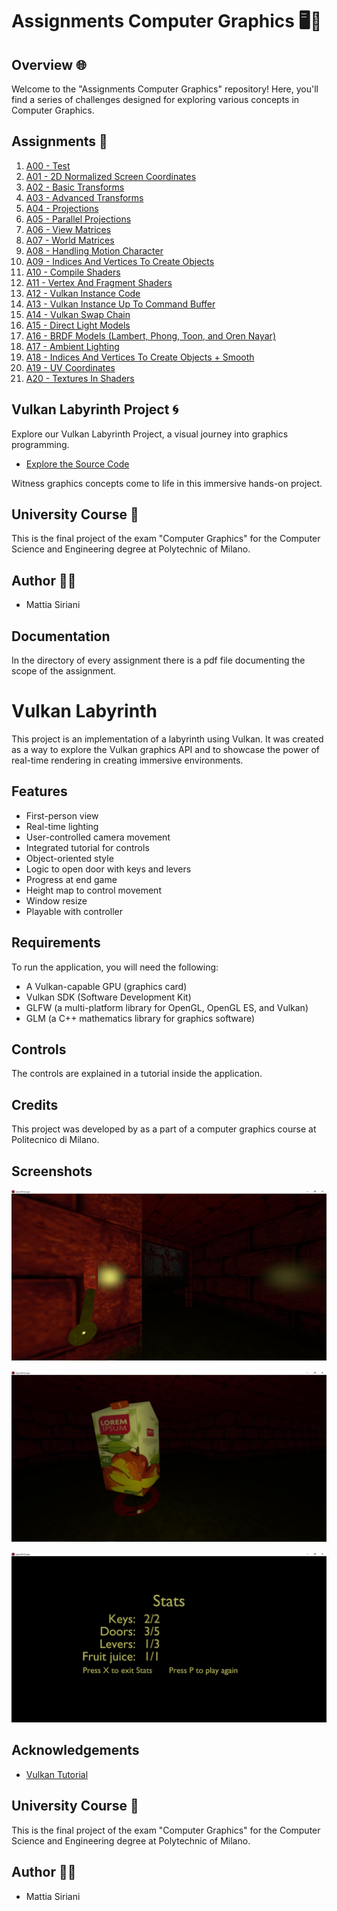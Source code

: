 # Assignments Computer Graphics 🖥️🎨

## Overview 🌐

Welcome to the "Assignments Computer Graphics" repository! Here, you'll find a series of challenges designed for exploring various concepts in Computer Graphics.

## Assignments 📝

1. [A00 - Test](A00)
2. [A01 - 2D Normalized Screen Coordinates](A01)
3. [A02 - Basic Transforms](A02)
4. [A03 - Advanced Transforms](A03)
5. [A04 - Projections](A04)
6. [A05 - Parallel Projections](A05)
7. [A06 - View Matrices](A06)
8. [A07 - World Matrices](A07)
9. [A08 - Handling Motion Character](A08)
10. [A09 - Indices And Vertices To Create Objects](A09)
11. [A10 - Compile Shaders](A10)
12. [A11 - Vertex And Fragment Shaders](A11)
13. [A12 - Vulkan Instance Code](A12)
14. [A13 - Vulkan Instance Up To Command Buffer](A13)
15. [A14 - Vulkan Swap Chain](A14)
16. [A15 - Direct Light Models](A15)
17. [A16 - BRDF Models (Lambert, Phong, Toon, and Oren Nayar)](A16)
18. [A17 - Ambient Lighting](A17)
19. [A18 - Indices And Vertices To Create Objects + Smooth](A18)
20. [A19 - UV Coordinates](A19)
21. [A20 - Textures In Shaders](A20)

## Vulkan Labyrinth Project 🌀

Explore our Vulkan Labyrinth Project, a visual journey into graphics programming.

- [Explore the Source Code](Vulkan_Labyrinth_Project)

Witness graphics concepts come to life in this immersive hands-on project.

## University Course 📖

This is the final project of the exam "Computer Graphics" for the Computer Science and Engineering degree at Polytechnic of Milano.

## Author 👨‍💻

- Mattia Siriani

## Documentation

In the directory of every assignment there is a pdf file documenting the scope of the assignment.

# Vulkan Labyrinth

This project is an implementation of a labyrinth using Vulkan. It was created as a way to explore the Vulkan graphics API and to showcase the power of real-time rendering in creating immersive environments.

## Features

- First-person view
- Real-time lighting
- User-controlled camera movement
- Integrated tutorial for controls
- Object-oriented style
- Logic to open door with keys and levers
- Progress at end game
- Height map to control movement
- Window resize
- Playable with controller

## Requirements

To run the application, you will need the following:

- A Vulkan-capable GPU (graphics card)
- Vulkan SDK (Software Development Kit)
- GLFW (a multi-platform library for OpenGL, OpenGL ES, and Vulkan)
- GLM (a C++ mathematics library for graphics software)

## Controls

The controls are explained in a tutorial inside the application.

## Credits

This project was developed by as a part of a computer graphics course at Politecnico di Milano. 

## Screenshots

![Screenshot 1](https://github.com/TiaSirio/AssignementsComputerGraphics/blob/master/Screen1.png)

![Screenshot 2](https://github.com/TiaSirio/AssignementsComputerGraphics/blob/master/Screen2.png)

![Screenshot 3](https://github.com/TiaSirio/AssignementsComputerGraphics/blob/master/Screen3.png)

## Acknowledgements

- [Vulkan Tutorial](https://vulkan-tutorial.com/)

## University Course 📖

This is the final project of the exam "Computer Graphics" for the Computer Science and Engineering degree at Polytechnic of Milano.

## Author 👨‍💻

- Mattia Siriani
